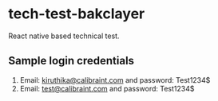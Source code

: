 # tech-test-bakclayer
React native based technical test.
## Sample login credentials
1. Email: kiruthika@calibraint.com and password: Test1234$
2. Email: test@calibraint.com and password: Test1234$
